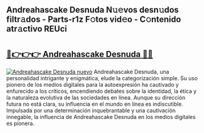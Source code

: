 ## Andreahascake Desnuda N𝚞𝚎vos desn𝚞dos filtr𝚊dos - Parts-r1z F𝚘tos vid𝚎o - C𝚘ntenido atr𝚊ctivo REUci

# <h2><a href="http://mbd0kg.tromn.icu/?c=Andreahascake+Desnuda">🔗👉👉👉 Andreahascake Desnuda 🔗🔗</a></h2>

[![Andreahascake Desnuda nuevo](https://i.imgur.com/pEAQMta.gif)](http://mbd0kg.tromn.icu/?c=Andreahascake+Desnuda)
Andreahascake Desnuda, una personalidad intrigante y enigmática, elude la categorización simple. Su uso pionero de los medios digitales para la autoexpresión ha cautivado y enfurecido a los críticos, encendiendo debates sobre la identidad, la ética y la naturaleza evolutiva de las sociedades en línea. Aunque su dirección futura no está clara, su influencia en el mundo en línea es indiscutible. Impulsada por una determinación inquebrantable y una cautivación innegable, la influencia de Andreahascake Desnuda en los medios digitales es pionera.
